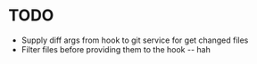 # TODO

- Supply diff args from hook to git service for get changed files
- Filter files before providing them to the hook
  -- hah
